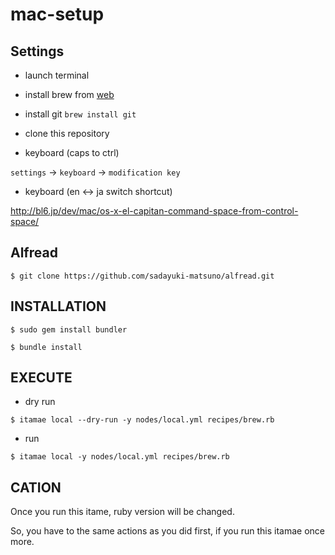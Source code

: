 # mac-setup

## Settings

- launch terminal
- install brew from [web](https://brew.sh/index_ja)
- install git `brew install git`
- clone this repository


- keyboard (caps to ctrl)

`settings` -> `keyboard` -> `modification key`

- keyboard (en <-> ja switch shortcut)

http://bl6.jp/dev/mac/os-x-el-capitan-command-space-from-control-space/

## Alfread

```
$ git clone https://github.com/sadayuki-matsuno/alfread.git
```

## INSTALLATION

```
$ sudo gem install bundler
```

```
$ bundle install
```

## EXECUTE

* dry run 

```
$ itamae local --dry-run -y nodes/local.yml recipes/brew.rb
```

* run

```
$ itamae local -y nodes/local.yml recipes/brew.rb
```

## CATION

Once you run this itame, ruby version will be changed.

So, you have to the same actions as you did first, if you run this itamae once more.

